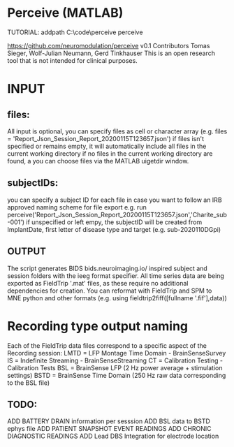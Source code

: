 # Perceive (MATLAB)

TUTORIAL:
addpath C:\code\perceive
perceive


https://github.com/neuromodulation/perceive 
v0.1 Contributors Tomas Sieger, Wolf-Julian Neumann, Gerd Tinkhauser
This is an open research tool that is not intended for clinical purposes. 

# INPUT

## files:
All input is optional, you can specify files as cell or character array
(e.g. files = 'Report_Json_Session_Report_20200115T123657.json') 
if files isn't specified or remains empty, it will automatically include
all files in the current working directory
if no files in the current working directory are found, a you can choose
files via the MATLAB uigetdir window.

## subjectIDs:
you can specify a subject ID for each file in case you want to follow an
IRB approved naming scheme for file export e.g. run perceive('Report_Json_Session_Report_20200115T123657.json','Charite_sub-001')
if unspecified or left empy, the subjectID will be created from
ImplantDate, first letter of disease type and target (e.g. sub-2020110DGpi)


## OUTPUT

The script generates BIDS bids.neuroimaging.io/ inspired subject and session folders with the
ieeg format specifier. 
All time series data are being exported as FieldTrip '.mat' files, as these require no additional dependencies for creation.
You can reformat with FieldTrip and SPM to MNE python and other formats (e.g. using fieldtrip2fiff([fullname '.fif'],data))

# Recording type output naming
Each of the FieldTrip data files correspond to a specific aspect of the Recording session: 
LMTD = LFP Montage Time Domain - BrainSenseSurvey
IS = Indefinite Streaming - BrainSenseStreaming
CT = Calibration Testing - Calibration Tests
BSL = BrainSense LFP (2 Hz power average + stimulation settings)
BSTD = BrainSense Time Domain (250 Hz raw data corresponding to the BSL file)

## TODO: 
ADD BATTERY DRAIN information per sesssion
ADD BSL data to BSTD ephys file
ADD PATIENT SNAPSHOT EVENT READINGS
ADD CHRONIC DIAGNOSTIC READINGS
ADD Lead DBS Integration for electrode location

